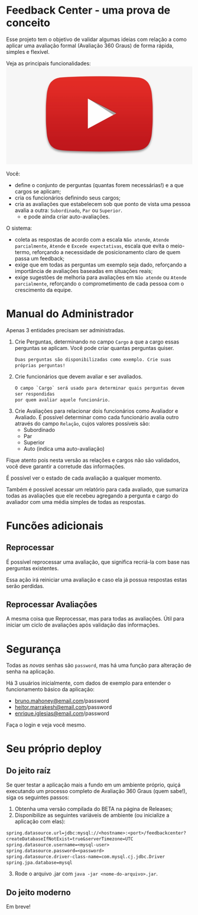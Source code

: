 # Feedback Center - uma prova de conceito

Esse projeto tem o objetivo de validar algumas ideias com relação a como aplicar uma avaliação formal (Avaliação 360 Graus) de forma rápida, simples e flexível.

Veja as principais funcionalidades:
[![Quick Demo Video](README/yt_preview.png)](https://youtu.be/erlDfTm4c7A)

Você:

- define o conjunto de perguntas (quantas forem necessárias!) e a que cargos se aplicam;
- cria os funcionários definindo seus cargos;
- cria as avaliações que estabelecem sob que ponto de vista uma pessoa avalia a outra: `Subordinado`, `Par` ou `Superior`.
  - e pode ainda criar auto-avaliações.

O sistema: 

- coleta as respostas de acordo com a escala `Não atende`, `Atende parcialmente`, `Atende` e `Excede expectativas`, escala que evita o meio-termo, reforçando a necessidade de posicionamento claro de quem passa um feedback;
- exige que em todas as perguntas um exemplo seja dado, reforçando a importância de avaliações baseadas em situações reais;
- exige sugestões de melhoria para avaliações em `Não atende` ou `Atende parcialmente`, reforçando o comprometimento de cada pessoa com o crescimento da equipe.

# Manual do Administrador

Apenas 3 entidades precisam ser administradas.

1. Crie Perguntas, determinando no campo `Cargo` a que a cargo essas perguntas se aplicam. Você pode criar quantas perguntas quiser. 
    ```text
    Duas perguntas são disponibilizadas como exemplo. Crie suas próprias perguntas!
    ```
2. Crie funcionários que devem avaliar e ser avaliados. 
    ```text
    O campo `Cargo` será usado para determinar quais perguntas devem ser respondidas 
   por quem avaliar aquele funcionário.
    ```
3. Crie Avaliações para relacionar dois funcionários como Avaliador e Avaliado. É possível determinar como cada funcionário avalia outro através do campo `Relação`, cujos valores possíveis são:
    - Subordinado
    - Par
    - Superior
    - Auto (indica uma auto-avaliação)  
  
Fique atento pois nesta versão as relações e cargos não são validados, você deve garantir a corretude das informações.

É possível ver o estado de cada avaliação a qualquer momento. 

Também é possível acessar um relatório para cada avaliado, que sumariza todas as avaliações que ele recebeu agregando a pergunta e cargo do avaliador com uma média simples de todas as respostas.

# Funcões adicionais

## Reprocessar

É possível reprocessar uma avaliação, que significa recriá-la com base nas perguntas existentes.

Essa ação irá reiniciar uma avaliação e caso ela já possua respostas estas serão perdidas.

## Reprocessar Avaliações

A mesma coisa que Reprocessar, mas para todas as avaliações. Útil para iniciar um ciclo de avaliações após validação das informações.

# Segurança

Todas as *novas* senhas são `password`, mas há uma função para alteração de senha na aplicação.

Há 3 usuários inicialmente, com dados de exemplo para entender o funcionamento básico da aplicação:

- bruno.mahoney@email.com/password
- heitor.marrakesh@email.com/password
- enrique.iglesias@email.com/password

Faça o login e veja você mesmo.

# Seu próprio deploy

## Do jeito raíz

Se quer testar a aplicação mais a fundo em um ambiente próprio, quiçá executando um processo completo de Avaliação 360 Graus (quem sabe!), siga os seguintes passos:

1. Obtenha uma versão compilada do BETA na página de Releases;
2. Disponibilize as seguintes variáveis de ambiente (ou inicialize a aplicação com elas):
```
spring.datasource.url=jdbc:mysql://<hostname>:<port>/feedbackcenter?createDatabaseIfNotExist=true&serverTimezone=UTC
spring.datasource.username=<mysql-user>
spring.datasource.password=<password>
spring.datasource.driver-class-name=com.mysql.cj.jdbc.Driver
spring.jpa.database=mysql
```
3. Rode o arquivo .jar com `java -jar <nome-do-arquivo>.jar`.

## Do jeito moderno

Em breve!
